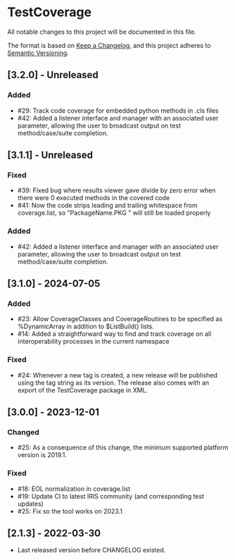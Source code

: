 # TestCoverage

All notable changes to this project will be documented in this file.

The format is based on [Keep a Changelog](https://keepachangelog.com/en/1.0.0/),
and this project adheres to [Semantic Versioning](https://semver.org/spec/v2.0.0.html).

## [3.2.0] - Unreleased

### Added 
- #29: Track code coverage for embedded python methods in .cls files
- #42: Added a listener interface and manager with an associated user parameter, allowing the user to broadcast output on test method/case/suite completion. 

## [3.1.1] - Unreleased

### Fixed
- #39: Fixed bug where results viewer gave divide by zero error when there were 0 executed methods in the covered code 
- #41: Now the code strips leading and trailing whitespace from coverage.list, so "PackageName.PKG " will still be loaded properly

### Added
- #42: Added a listener interface and manager with an associated user parameter, allowing the user to broadcast output on test method/case/suite completion. 

## [3.1.0] - 2024-07-05

### Added
- #23: Allow CoverageClasses and CoverageRoutines to be specified as %DynamicArray in addition to $ListBuild() lists.
- #14: Added a straightforward way to find and track coverage on all interoperability processes in the current namespace

### Fixed
- #24: Whenever a new tag is created, a new release will be published using the tag string as its version. The release also comes with an export of the TestCoverage package in XML.

## [3.0.0] - 2023-12-01

### Changed
- #25: As a consequence of this change, the minimum supported platform version is 2019.1.

### Fixed
- #18: EOL normalization in coverage.list
- #19: Update CI to latest IRIS community (and corresponding test updates)
- #25: Fix so the tool works on 2023.1

## [2.1.3] - 2022-03-30
- Last released version before CHANGELOG existed.
